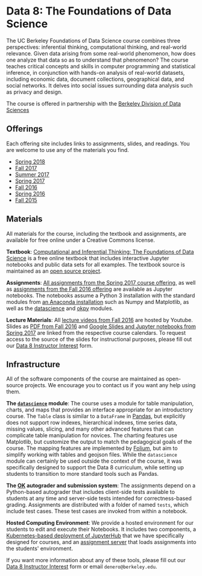 <link rel="stylesheet" href="sp17/theme/css/main.css" />

Data 8: The Foundations of Data Science
====

The UC Berkeley Foundations of Data Science course combines three perspectives:
inferential thinking, computational thinking, and real-world relevance. Given
data arising from some real-world phenomenon, how does one analyze that data so
as to understand that phenomenon? The course teaches critical concepts and
skills in computer programming and statistical inference, in conjunction with
hands-on analysis of real-world datasets, including economic data, document
collections, geographical data, and social networks. It delves into social
issues surrounding data analysis such as privacy and design.

The course is offered in partnership with the [Berkeley Division of Data Sciences](http://data.berkeley.edu)

Offerings
----

Each offering site includes links to assignments, slides, and readings.
You are welcome to use any of the materials you find.

-  [Spring 2018](./sp18)
-  [Fall 2017](./fa17)
-  [Summer 2017](./su17)
-  [Spring 2017](./sp17)
-  [Fall 2016](./fa16)
-  [Spring 2016](https://data-8.appspot.com/sp16/course)
-  [Fall 2015](./fa15)

Materials
---

All materials for the course, including the textbook and assignments, are
available for free online under a Creative Commons license.

**Textbook**: [Computational and Inferential Thinking: The Foundations of Data
Science](http://inferentialthinking.com) is a free online textbook that
includes interactive Jupyter notebooks and public data sets for all examples.
The textbook source is maintained as an [open source
project](https://github.com/data-8/textbook).

**Assignments**:
[All assignments from the Spring 2017 course
offering](https://github.com/data-8/data8assets/tree/gh-pages/materials/sp17),
as well as [assignments from the Fall 2016
offering](https://github.com/data-8/data8assets/tree/gh-pages/materials/fa16)
are available as Jupyter notebooks. The notebooks assume a Python 3 installation
with the standard modules from [an Anaconda
installation](https://www.continuum.io/downloads) such as Numpy and Matplotlib,
as well as the [datascience](https://pypi.python.org/pypi/datascience/) and
[okpy](https://pypi.python.org/pypi/okpy/) modules.

**Lecture Materials**: All [lecture videos from Fall
2016](https://www.youtube.com/playlist?list=PLFeJ2hV8Fyt7mjvwrDQ2QNYEYdtKSNA0y)
are hosted by Youtube. Slides as [PDF from Fall 2016](./fa16) and [Google Slides
and Jupyter notebooks from Spring 2017](./sp17) are linked from the respective
course calendars. To request access to the source of the slides for
instructional purposes, please fill out our [Data 8 Instructor
Interest](https://docs.google.com/forms/d/e/1FAIpQLSfFvhl3DOuZZB2fV2FY3qcmBGoG17BwxIhWP91G7rcVqaEguA/viewform)
form.

Infrastructure
---

All of the software components of the course are maintained as open-source
projects. We encourage you to contact us if you want any help using them.

**The [`datascience`](http://data8.org/datascience) module**: The course uses a module
for table manipulation, charts, and maps that provides an interface appropriate
for an introductory course. The `Table` class is similar to a `DataFrame` in
[Pandas](http://pandas.pydata.org/), but explicitly does not support row
indexes, hierarchical indexes, time series data, missing values, slicing, and
many other advanced features that can complicate table manipulation for novices.
The charting features use Matplotlib, but customize the output to match the
pedagogical goals of the course. The mapping features are implemented by
[Folium](https://github.com/python-visualization/folium), but aim to simplify
working with tables and geojson files. While the `datascience` module can
certainly be used outside the context of the course, it was specifically
designed to support the Data 8 curriculum, while setting up students to
transition to more standard tools such as Pandas.

**The [OK](http://okpy.org) autograder and submission system**: The
assignments depend on a Python-based autograder that includes client-side tests
available to students at any time and server-side tests intended for
correctness-based grading. Assignments are distributed with a folder of named
`tests`, which include test cases. These test cases are invoked from within
a notebook.

**Hosted Computing Environment**:
We provide a hosted environment for our students to edit and execute their
Notebooks. It includes two components, a [Kubernetes-based deployment of
JupyterHub](https://github.com/data-8/jupyterhub-k8s/blob/master/README.md) that
we have specifically designed for courses, and an [assignment
server](https://github.com/data-8/nbinteract) that loads assignments into the
students' environment.

If you want more information about any of these tools, please fill out our [Data
8 Instructor
Interest](https://docs.google.com/forms/d/e/1FAIpQLSfFvhl3DOuZZB2fV2FY3qcmBGoG17BwxIhWP91G7rcVqaEguA/viewform)
form or email `denero@berkeley.edu`.
